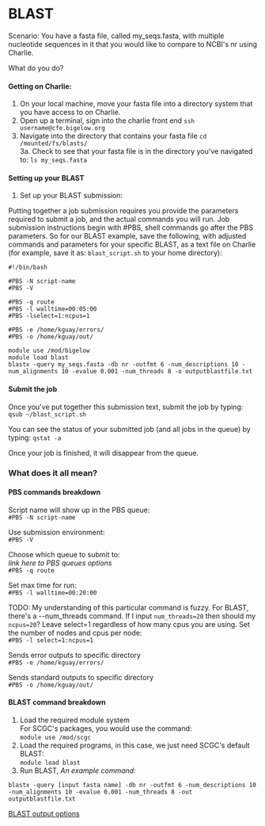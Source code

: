 # BLAST

Scenario: You have a fasta file, called my\_seqs.fasta, with multiple nucleotide sequences in it that you would like to compare to NCBI's nr using Charlie.

What do you do?

#### Getting on Charlie:

1. On your local machine, move your fasta file into a directory system that you have access to on Charlie.
2. Open up a terminal, sign into the charlie front end `ssh username@cfe.bigelow.org`
3. Navigate into the directory that contains your fasta file `cd /mounted/fs/blasts/`\
   3a. Check to see that your fasta file is in the directory you've navigated to: `ls my_seqs.fasta`

#### Setting up your BLAST

1. Set up your BLAST submission:

Putting together a job submission requires you provide the parameters required to submit a job, and the actual commands you will run. Job submission instructions begin with #PBS, shell commands go after the PBS parameters. So for our BLAST example, save the following, with adjusted commands and parameters for your specific BLAST, as a text file on Charlie (for example, save it as: `blast_script.sh` to your home directory):

```
#!/bin/bash

#PBS -N script-name
#PBS -V

#PBS -q route
#PBS -l walltime=00:05:00
#PBS -lselect=1:ncpus=1

#PBS -e /home/kguay/errors/
#PBS -o /home/kguay/out/
  
module use /mod/bigelow
module load blast
blastx -query my_seqs.fasta -db nr -outfmt 6 -num_descriptions 10 -num_alignments 10 -evalue 0.001 -num_threads 8 -o outputblastfile.txt
```

#### Submit the job

Once you've put together this submission text, submit the job by typing:\
`qsub ~/blast_script.sh`

You can see the status of your submitted job (and all jobs in the queue) by typing: `qstat -a`

Once your job is finished, it will disappear from the queue.

### What does it all mean?

#### PBS commands breakdown

Script name will show up in the PBS queue:\
`#PBS -N script-name`

Use submission environment:\
`#PBS -V`

Choose which queue to submit to:\
_link here to PBS queues options_\
`#PBS -q route`

Set max time for run:\
`#PBS -l walltime=00:20:00`

TODO: My understanding of this particular command is fuzzy. For BLAST, there's a --num\_threads command. If I input `num_threads=20` then should my `ncpus=20`? Leave select=1 regardless of how many cpus you are using. Set the number of nodes and cpus per node:\
`#PBS -l select=1:ncpus=1`

Sends error outputs to specific directory\
`#PBS -e /home/kguay/errors/`

Sends standard outputs to specific directory\
`#PBS -o /home/kguay/out/`

#### BLAST command breakdown

1. Load the required module system\
   For SCGC's packages, you would use the command:\
   `module use /mod/scgc`
2. Load the required programs, in this case, we just need SCGC's default BLAST:\
   `module load blast`
3. Run BLAST, _An example command:_

```
blastx -query [input fasta name] -db nr -outfmt 6 -num_descriptions 10 -num_alignments 10 -evalue 0.001 -num_threads 8 -out outputblastfile.txt
```

[BLAST output options](https://www.ncbi.nlm.nih.gov/books/NBK279675/)
